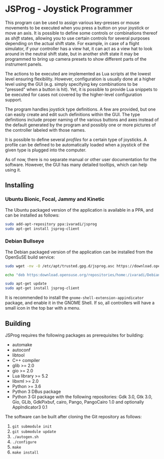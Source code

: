 # JSProg - Joystick Programmer

This program can be used to assign various key-presses or mouse movements
to be executed when you press a button on your joystick or move an axis.
It is possible to define some controls or combinations thereof as
*shift* states, allowing you to use certain controls for several
purposes depending on the actual shift state. For example,
in case of a flight simulator, if your controller has a view hat,
it can act as a view hat to look around in the neutral shift state,
but in another shift state it may be programmed to bring up camera
presets to show different parts of the instrument panels.

The actions to be executed are implemented as Lua scripts at the lowest
level ensuring flexibility. However, configuration is usually done at a
higher level using the GUI (e.g. simply specifying key combinations to
be "pressed" when a button is hit). Yet, it is possible to provide Lua
snippets to be executed for cases not covered by the higher-level
configuration support.

The program handles joystick type definitions. A few are provided,
but one can easily create and edit such definitions within the GUI.
The type definitions include proper naming of the various buttons and
axes instead of the default generated by the program and possibly
one or more pictures of the controller labeled with those names.

It is possible to define several *profiles* for a certain type of
joysticks. A profile can be defined to be automatically loaded when
a joystick of the given type is plugged into the computer.

As of now, there is no separate manual or other user documentation
for the software. However, the GUI has many detailed tooltips, which
can help using it.

## Installing

### Ubuntu Bionic, Focal, Jammy and Kinetic

The Ubuntu packaged version of the application is available in a PPA,
and can be installed as follows:

```bash
sudo add-apt-repository ppa:ivaradi/jsprog
sudo apt-get install jsprog-client
```

### Debian Bullseye

The Debian packaged version of the application can be installed from the OpenSuSE
build service:

```bash
sudo wget -nv -O /etc/apt/trusted.gpg.d/jsprog.asc https://download.opensuse.org/repositories/home:/ivaradi/Debian_11/Release.key

echo "deb https:download.opensuse.org/repositories/home:/ivaradi/Debian_11/ /" | sudo tee -a /etc/apt/sources.list.d/jsprog.list

sudo apt-get update
sudo apt-get install jsprog-client
```

It is recommended to install the `gnome-shell-extension-appindicator` package,
and enable it in the GNOME Shell. If so, all controllers will have a small icon
in the top bar with a menu.

## Building

JSProg requires the following packages as prerequisites for building:

* automake
* autoconf
* libtool
* C++ compiler
* glib >= 2.0
* gio >= 2.0
* Lua library >= 5.2
* libxml >= 2.0
* Python >= 3.6
* Python 3 DBus package
* Python 3 GI package with the following repositories: Gdk 3.0, Gtk 3.0, Gio, GLib,
  GdkPixbuf, cairo, Pango, PangoCairo 1.0 and optionally AppIndicator3 0.1

The software can be built after cloning the Git repository as follows:

1. `git submodule init`
1. `git submodule update`
1. `./autogen.sh`
1. `./configure`
1. `make`
1. `make install`
